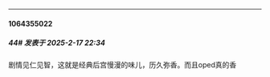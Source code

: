 ﻿
*****

####  1064355022  
##### 44#       发表于 2025-2-17 22:34

剧情见仁见智，这就是经典后宫慢漫的味儿，历久弥香。而且oped真的香

